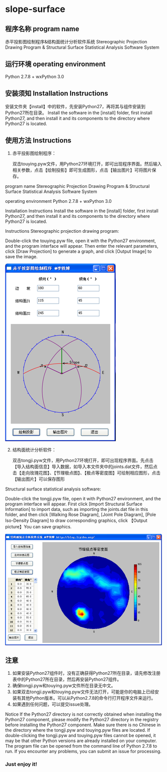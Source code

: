 # slope-surface

## 程序名称 program name

赤平投影图绘制程序&结构面统计分析软件系统
Stereographic Projection Drawing Program & Structural Surface Statistical Analysis Software System

## 运行环境 operating environment

Python 2.7.8 + wxPython 3.0

## 安装须知 Installation Instructions

安装文件夹【install】中的软件，先安装Python27，再将其与组件安装到Python27所在目录。
Install the software in the [install] folder, first install Python27, and then install it and its components to the directory where Python27 is located.


## 使用方法 Instructions

1. 赤平投影图绘制程序：

	双击touying.pyw文件，用Python27环境打开，即可出现程序界面。然后输入相关参数，点击【绘制投影】即可生成图形，点击【输出图片】可将图片保存。

program name
Stereographic Projection Drawing Program & Structural Surface Statistical Analysis Software System

operating environment
Python 2.7.8 + wxPython 3.0

Installation Instructions
Install the software in the [install] folder, first install Python27, and then install it and its components to the directory where Python27 is located.

Instructions
Stereographic projection drawing program:

Double-click the touying.pyw file, open it with the Python27 environment, and the program interface will appear. Then enter the relevant parameters, click [Draw Projection] to generate a graph, and click [Output Image] to save the image.


![赤平投影图绘制程序](https://raw.githubusercontent.com/Yibo-Li/slope-surface/master/%E8%B5%A4%E5%B9%B3%E6%8A%95%E5%BD%B1%E5%9B%BE%E7%BB%98%E5%88%B6%E8%BD%AF%E4%BB%B6.png)

2. 结构面统计分析软件：

	双击tongji.pyw文件，用Python27环境打开，即可出现程序界面。先点击【导入结构面信息】导入数据，如导入本文件夹中的joints.dat文件，然后点击【走向玫瑰花图】、【节理极点图】、【极点等密度图】可绘制相应图形，点击【输出图片】可以保存图形

Structural surface statistical analysis software:

Double-click the tongji.pyw file, open it with Python27 environment, and the program interface will appear. First click [Import Structural Surface Information] to import data, such as importing the joints.dat file in this folder, and then click [Walking Rose Diagram], [Joint Pole Diagram], [Pole Iso-Density Diagram] to draw corresponding graphics, click 【Output picture】You can save graphics.

![结构面统计分析软件](https://raw.githubusercontent.com/Yibo-Li/slope-surface/master/%E7%BB%93%E6%9E%84%E9%9D%A2%E7%BB%9F%E8%AE%A1%E5%88%86%E6%9E%90%E8%BD%AF%E4%BB%B6.png)

## 注意
1. 如果安装Python27组件时，没有正确获得Python27所在目录，请先修改注册表中的Python27所在目录，然后再安装Python27组件。
2. 确保tongji.pyw和touying.pyw文件所在目录无中文。
3. 如果双击tongji.pyw和touying.pyw文件无法打开，可能是你的电脑上已经安装有其他Python版本。可以从Python2.7.8的命令行打开程序文件来运行。
4. 如果遇到任何问题，可以提交issue处理。

Notice
If the Python27 directory is not correctly obtained when installing the Python27 component, please modify the Python27 directory in the registry before installing the Python27 component.
Make sure there is no Chinese in the directory where the tongji.pyw and touying.pyw files are located.
If double-clicking the tongji.pyw and touying.pyw files cannot be opened, it may be that other Python versions are already installed on your computer. The program file can be opened from the command line of Python 2.7.8 to run.
If you encounter any problems, you can submit an issue for processing.

### Just enjoy it!
